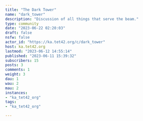 ```yaml
---
title: "The Dark Tower" 
name: "dark_tower"
description: "Discussion of all things that serve the beam."
type: community
date: "2023-06-22 02:20:03"
draft: false
nsfw: false
actor_id: "https://ka.tet42.org/c/dark_tower"
host: ka.tet42.org
lastmod: "2023-06-12 14:55:14"
published: "2023-06-11 15:39:32"
subscribers: 15
posts: 3
comments: 1
weight: 3
dau: 1
wau: 2
mau: 2
instances:
- "ka_tet42_org"
tags: 
- "ka_tet42_org"

---
```

